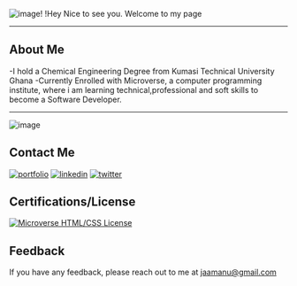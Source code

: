 ![image](https://user-images.githubusercontent.com/98466955/195216694-14a5a1a3-02bf-4446-8640-97631d56a89b.png)! !Hey Nice to see you. Welcome to my page 
___________________________________________________________________________________________________________________________________________________

 ## About Me
 
-I hold a Chemical Engineering Degree from Kumasi Technical University Ghana
-Currently Enrolled with Microverse, a computer programming institute, where i am learning technical,professional and soft skills to become a  Software   Developer.

_______________________________________________________________________________________________________________________________________________________

![image](https://media4.giphy.com/media/qgQUggAC3Pfv687qPC/giphy.gif?cid=ecf05e47jipdebsck8epkt11e1pa4pfecoagm513zverybt5&rid=giphy.gif&ct=g)













## Contact Me

[![portfolio](https://img.shields.io/badge/my_portfolio-000?style=for-the-badge&logo=ko-fi&logoColor=white)](https://jaamanu.github.io/Project-Portfolio/)
[![linkedin](https://img.shields.io/badge/linkedin-0A66C2?style=for-the-badge&logo=linkedin&logoColor=white)](https://www.linkedin.com/in/jamesasibeymanu)
[![twitter](https://img.shields.io/badge/twitter-1DA1F2?style=for-the-badge&logo=twitter&logoColor=white)](https://twitter.com/JamesAsibeyManu)




## Certifications/License

[![Microverse HTML/CSS License](https://img.shields.io/badge/HTML/CSS-MicroverseCertificate-1.svg)](https://www.credential.net/8a4b8512-445f-49c1-a97e-6f2576c9edb3#gs.fftznz)













## Feedback

If you have any feedback, please reach out to me at jaamanu@gmail.com








<!--
- Github:(https://github.com/jaamanu)
- Twitter:(https://twitter.com/JamesAsibeyManu)
- LinkedIn:(https://www.linkedin.com/in/jamesasibeymanu) 
--> 
 
 
 
 
<!--
**jaamanu/jaamanu** is a ✨ _special_ ✨ repository because its `README.md` (this file) appears on your GitHub profile.

Here are some ideas to get you started:

- 🔭 I’m currently working on ...
- 🌱 I’m currently learning ...
- 👯 I’m looking to collaborate on ...
- 🤔 I’m looking for help with ...
- 💬 Ask me about ...
- 📫 How to reach me: ...
- 😄 Pronouns: ...
- ⚡ Fun fact: ...
-->
